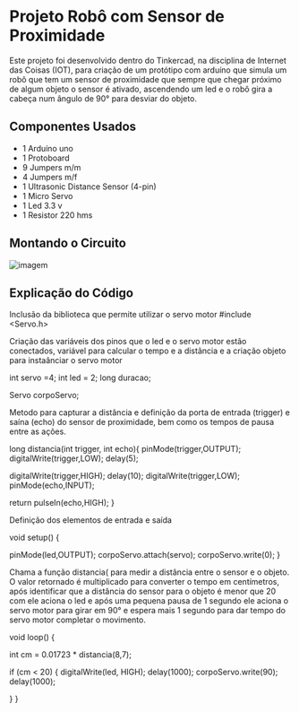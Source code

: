 # Projeto Robô com Sensor de Proximidade
Este projeto foi desenvolvido dentro do Tinkercad, na disciplina de Internet das Coisas (IOT), para criação de um protótipo com 
arduíno que simula um robô que tem um sensor de proximidade que sempre que chegar próximo de algum objeto o sensor é ativado,
ascendendo um led e o robô gira a cabeça num ângulo de 90° para desviar do objeto.

## Componentes Usados
- 1 Arduíno uno
- 1 Protoboard
- 9 Jumpers m/m
- 4 Jumpers m/f
- 1 Ultrasonic Distance Sensor (4-pin)
- 1 Micro Servo
- 1 Led 3.3 v
- 1 Resistor 220 hms

## Montando o Circuito

![imagem](Robo_com_sensor_de_prozimidade.png)

## Explicação do Código

Inclusão da biblioteca que permite utilizar o servo motor
#include <Servo.h>

Criação das variáveis dos pinos que o led e o servo motor estão conectados, variável para calcular o tempo e a distãncia e a 
criação objeto para instaânciar o servo motor

int servo =4;
int led = 2;
long duracao;

Servo corpoServo;

Metodo para capturar a distância e definição da porta de entrada (trigger) e saína (echo) do sensor de proximidade, bem como 
os tempos de pausa entre as ações.

long distancia(int trigger, int echo){
  pinMode(trigger,OUTPUT);
  digitalWrite(trigger,LOW);
  delay(5);
  
  digitalWrite(trigger,HIGH);
  delay(10);
  digitalWrite(trigger,LOW);
  pinMode(echo,INPUT);
  
  return pulseIn(echo,HIGH);
}

Definição dos elementos de entrada e saída

void setup() {

  pinMode(led,OUTPUT);
  corpoServo.attach(servo);
  corpoServo.write(0);
}

Chama a função distancia( para medir a distância entre o sensor e o objeto. O valor retornado é multiplicado para converter
o tempo em centímetros, após identificar que a distância do sensor para o objeto é menor que 20 com ele aciona o led e após
uma pequena pausa de 1 segundo ele aciona o servo motor para girar em 90° e espera mais 1 segundo para dar tempo do servo 
motor completar o movimento.

void loop() {
 
int cm = 0.01723 * distancia(8,7); 

  if (cm < 20) {
    digitalWrite(led, HIGH);
    delay(1000);
    corpoServo.write(90); 
    delay(1000);
    
    
  } 
}

